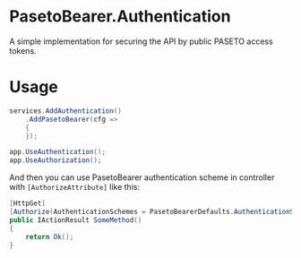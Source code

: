 # PasetoBearer.Authentication
A simple implementation for securing the API by public PASETO access tokens.

# Usage

```cs
services.AddAuthentication()
    .AddPasetoBearer(cfg =>
    {
    });

app.UseAuthentication();
app.UseAuthorization();
```


And then you can use PasetoBearer authentication scheme in controller with ```[AuthorizeAttribute]``` like this:

```cs
[HttpGet]
[Authorize(AuthenticationSchemes = PasetoBearerDefaults.AuthenticationScheme)]
public IActionResult SomeMethod()
{
    return Ok();
}
```
